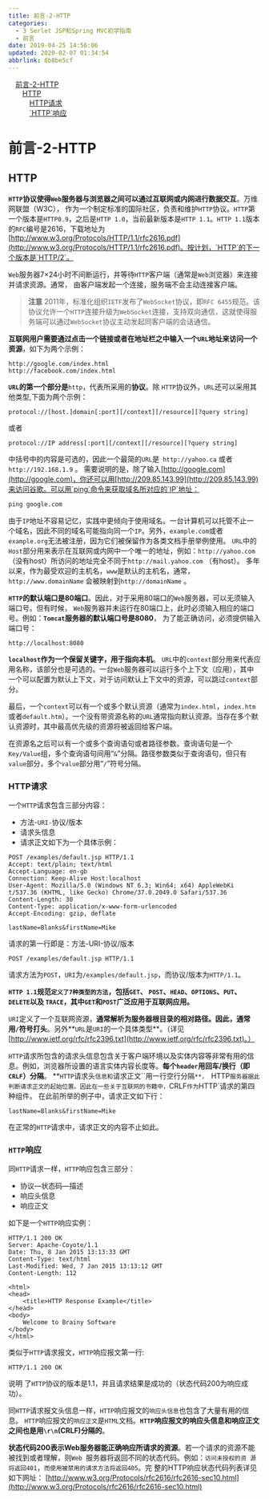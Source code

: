 ```yaml
---
title: 前言-2-HTTP
categories: 
  - 3 Serlet JSP和Spring MVC初学指南
  - 前言
date: 2019-04-25 14:56:06
updated: 2020-02-07 01:34:54
abbrlink: 8b8be5cf
---
```

<div id='my_toc'><a href="/JavaReadingNotes/8b8be5cf/#前言-2-HTTP" class="header_1">前言-2-HTTP</a>&nbsp;<br><a href="/JavaReadingNotes/8b8be5cf/#HTTP" class="header_2">HTTP</a>&nbsp;<br><a href="/JavaReadingNotes/8b8be5cf/#HTTP请求" class="header_3">HTTP请求</a>&nbsp;<br><a href="/JavaReadingNotes/8b8be5cf/#-HTTP-响应" class="header_3">`HTTP`响应</a>&nbsp;<br></div>
<style>.header_1{margin-left: 1em;}.header_2{margin-left: 2em;}.header_3{margin-left: 3em;}.header_4{margin-left: 4em;}.header_5{margin-left: 5em;}.header_6{margin-left: 6em;}</style>
<!--more-->
<script>if (navigator.platform.search('arm')==-1){document.getElementById('my_toc').style.display = 'none';}var e,p = document.getElementsByTagName('p');while (p.length>0) {e = p[0];e.parentElement.removeChild(e);}</script>

<!--end-->
# 前言-2-HTTP #
## HTTP ##
**`HTTP`协议使得`Web`服务器与浏览器之间可以通过互联网或内网进行数据交互**。万维网联盟（W3C）， 作为一个制定标准的国际社区，负责和维护`HTTP`协议。`HTTP`第一个版本是`HTTP0.9`，之后是`HTTP 1.0`，当前最新版本是`HTTP 1.1`。`HTTP 1.1`版本的`RFC`编号是2616，下载地址为[http://www.w3.org/Protocols/HTTP/1.1/rfc2616.pdf](http://www.w3.org/Protocols/HTTP/1.1/rfc2616.pdf)。按计划，`HTTP`的下一个版本是`HTTP/2`。

`Web`服务器7×24小时不间断运行，并等待`HTTP`客户端（通常是`Web`浏览器）来连接并请求资源。通常， 由客户端发起一个连接，服务端不会主动连接客户端。
> **注意**
> 2011年，标准化组织`IETF`发布了`WebSocket`协议，即`RFC 6455`规范。该协议允许一个`HTTP`连接升级为`WebSocket`连接，支持双向通信，这就使得服务端可以通过`WebSocket`协议主动发起同客户端的会话通信。

**互联网用户需要通过点击一个链接或者在地址栏之中输入一个`URL`地址来访问一个资源**，如下为两个示例：

```URL
http://google.com/index.html
http://facebook.com/index.html
```
**`URL`的第一个部分是**`http`，代表所采用的**协议**。除 `HTTP`协议外，`URL`还可以采用其他类型,下面为两个示例：
```
protocol://[host.]domain[:port][/context][/resource][?query string]
```
或者
```
protocol://IP address[:port][/context][/resource][?query string]
```
中括号中的内容是可选的，因此一个最简的`URL`是` http://yahoo.ca` 或者`http://192.168.1.9` 。
需要说明的是，除了输入[http://google.com](http://google.com)，你还可以用[http://209.85.143.99](http://209.85.143.99)来访问谷歌。可以用`ping`命令来获取域名所对应的`IP`地址： 
```cmd
ping google.com
```
由于`IP`地址不容易记忆，实践中更倾向于使用域名。一台计算机可以托管不止一个域名，因此不同的域名可能指向同一个`IP`。另外，`example.com`或者 `example.org`无法被注册，因为它们被保留作为各类文档手册举例使用。
`URL`中的`Host`部分用来表示在互联网或内网中一个唯一的地址，例如：`http://yahoo.com`（没有host）所访问的地址完全不同于`http://mail.yahoo.com` （有host）。 多年以来，作为最受欢迎的主机名，`www`是默认的主机名，通常，`http://www.domainName` 会被映射到`http://domainName` 。

**`HTTP`的默认端口是80端口**。因此，对于采用80端口的`Web`服务器，可以无须输入端口号。但有时候， `Web`服务器并未运行在80端口上，此时必须输入相应的端口号。例如：**`Tomcat`服务器的默认端口号是8080**， 为了能正确访问，必须提供输入端口号：
```URL
http://localhost:8080
```
**`localhost`作为一个保留关键字，用于指向本机**。
`URL`中的`context`部分用来代表应用名称，该部分也是可选的。一台`Web`服务器可以运行多个上下文（应用），其中一个可以配置为默认上下文，对于访问默认上下文中的资源，可以跳过`context`部分。

最后，一个`context`可以有一个或多个默认资源（通常为`index.html`，`index.htm`或者`default.htm`）。一个没有带资源名称的`URL`通常指向默认资源。当存在多个默认资源时，其中最高优先级的资源将被返回给客户端。

在资源名之后可以有一个或多个查询语句或者路径参数。查询语句是一个`Key/Value`组，多个查询语句间用“`&`”分隔。路径参数类似于查询语句，但只有 `value`部分，多个`value`部分用“`/`”符号分隔。

### HTTP请求 ###
一个`HTTP`请求包含三部分内容： 
- 方法-`URI-`协议/版本 
- 请求头信息 
- 请求正文如下为一个具体示例：

```HTTP
POST /examples/default.jsp HTTP/1.1 
Accept: text/plain; text/html 
Accept-Language: en-gb 
Connection: Keep-Alive Host:localhost 
User-Agent: Mozilla/5.0 (Windows NT 6.3; Win64; x64) AppleWebKi t/537.36 (KHTML, like Gecko) Chrome/37.0.2049.0 Safari/537.36 
Content-Length: 30 
Content-Type: application/x-www-form-urlencoded 
Accept-Encoding: gzip, deflate 

lastName=Blanks&firstName=Mike
```
请求的第一行即是：方法-URI-协议/版本 
```HTTP
POST /examples/default.jsp HTTP/1.1
```
请求方法为`POST`，`URI`为`/examples/default.jsp`，而协议/版本为`HTTP/1.1`。

**`HTTP 1.1`规范`定义了7种类型的方法`，包括`GET`、 `POST`、`HEAD`、`OPTIONS`、`PUT`、`DELETE`以及 `TRACE`，其中`GET`和`POST`广泛应用于互联网应用。**

`URI`定义了一个互联网资源，**通常解析为服务器根目录的相对路径。因此，通常用`/`符号打头**。另外**`URL`是`URI`的一个具体类型**。（详见 [http://www.ietf.org/rfc/rfc2396.txt](http://www.ietf.org/rfc/rfc2396.txt)。）

`HTTP`请求所包含的请求头信息包含关于客户端环境以及实体内容等非常有用的信息。例如，浏览器所设置的语言实体内容长度等。**每个`header`用回车/换行（即 `CRLF`）分隔**。
**`HTTP`请求头`信息和`请求正文``用一行空行分隔`**， `HTTP`服务器据此判断请求正文的起始位置。因此在一些关于互联网的书籍中，`CRLF`作为`HTTP`请求的第四种组件。 在此前所举的例子中，请求正文如下行：
```HTTP
lastName=Blanks&firstName=Mike
```
在正常的`HTTP`请求中，请求正文的内容不止如此。
### `HTTP`响应  ###
同`HTTP`请求一样，`HTTP`响应包含三部分： 
- 协议—状态码—描述 
- 响应头信息 
- 响应正文

如下是一个`HTTP`响应实例：

```HTTP
HTTP/1.1 200 OK
Server: Apache-Coyote/1.1 
Date: Thu, 8 Jan 2015 13:13:33 GMT
Content-Type: text/html
Last-Modified: Wed, 7 Jan 2015 13:13:12 GMT 
Content-Length: 112 

<html>
<head>
    <title>HTTP Response Example</title>
</head>
<body>
    Welcome to Brainy Software
</body>
</html>
```

类似于`HTTP`请求报文，`HTTP`响应报文第一行:
```HTTP
HTTP/1.1 200 OK
```
说明 了`HTTP`协议的版本是1.1，并且请求结果是成功的（状态代码200为响应成功）。

同`HTTP`请求报文头信息一样，`HTTP`响应报文的`响应头信息`也包含了大量有用的信息。
`HTTP`响应报文的`响应正文`是`HTML`文档。**`HTTP`响应报文的响应头信息和响应正文之间也是用`\r\n`(CRLF)分隔的**。

**状态代码200表示Web服务器能正确响应所请求的资源**。若一个请求的资源不能被找到或者理解，则`Web `服务器将返回不同的状态代码。例如：`访问未授权的资 源将返回401`，`而使用被禁用的请求方法将返回405`。完 整的HTTP响应状态代码列表详见如下网址：
[http://www.w3.org/Protocols/rfc2616/rfc2616-sec10.html](http://www.w3.org/Protocols/rfc2616/rfc2616-sec10.html)

